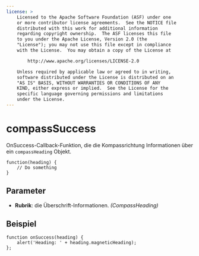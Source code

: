 ```yaml
---
license: >
    Licensed to the Apache Software Foundation (ASF) under one
    or more contributor license agreements.  See the NOTICE file
    distributed with this work for additional information
    regarding copyright ownership.  The ASF licenses this file
    to you under the Apache License, Version 2.0 (the
    "License"); you may not use this file except in compliance
    with the License.  You may obtain a copy of the License at

        http://www.apache.org/licenses/LICENSE-2.0

    Unless required by applicable law or agreed to in writing,
    software distributed under the License is distributed on an
    "AS IS" BASIS, WITHOUT WARRANTIES OR CONDITIONS OF ANY
    KIND, either express or implied.  See the License for the
    specific language governing permissions and limitations
    under the License.
---
```


# compassSuccess

OnSuccess-Callback-Funktion, die die Kompassrichtung Informationen über ein `compassHeading` Objekt.

    function(heading) {
        // Do something
    }
    

## Parameter

*   **Rubrik**: die Überschrift-Informationen. *(CompassHeading)*

## Beispiel

    function onSuccess(heading) {
        alert('Heading: ' + heading.magneticHeading);
    };